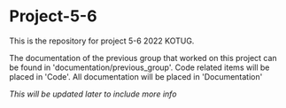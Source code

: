 # Project-5-6
This is the repository for project 5-6 2022 KOTUG.

The documentation of the previous group that worked on this project can be found in 'documentation/previous_group'.
Code related items will be placed in 'Code'.
All documentation will be placed in 'Documentation'

*This will be updated later to include more info*
